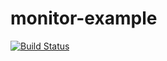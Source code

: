 # monitor-example
[![Build Status](https://travis-ci.org/eduardobobsin/monitor-example.svg?branch=master)](https://travis-ci.org/eduardobobsin/monitor-example)
